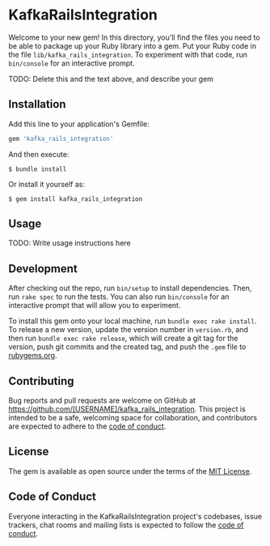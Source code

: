 # KafkaRailsIntegration

Welcome to your new gem! In this directory, you'll find the files you need to be able to package up your Ruby library into a gem. Put your Ruby code in the file `lib/kafka_rails_integration`. To experiment with that code, run `bin/console` for an interactive prompt.

TODO: Delete this and the text above, and describe your gem

## Installation

Add this line to your application's Gemfile:

```ruby
gem 'kafka_rails_integration'
```

And then execute:

    $ bundle install

Or install it yourself as:

    $ gem install kafka_rails_integration

## Usage

TODO: Write usage instructions here

## Development

After checking out the repo, run `bin/setup` to install dependencies. Then, run `rake spec` to run the tests. You can also run `bin/console` for an interactive prompt that will allow you to experiment.

To install this gem onto your local machine, run `bundle exec rake install`. To release a new version, update the version number in `version.rb`, and then run `bundle exec rake release`, which will create a git tag for the version, push git commits and the created tag, and push the `.gem` file to [rubygems.org](https://rubygems.org).

## Contributing

Bug reports and pull requests are welcome on GitHub at https://github.com/[USERNAME]/kafka_rails_integration. This project is intended to be a safe, welcoming space for collaboration, and contributors are expected to adhere to the [code of conduct](https://github.com/[USERNAME]/kafka_rails_integration/blob/master/CODE_OF_CONDUCT.md).

## License

The gem is available as open source under the terms of the [MIT License](https://opensource.org/licenses/MIT).

## Code of Conduct

Everyone interacting in the KafkaRailsIntegration project's codebases, issue trackers, chat rooms and mailing lists is expected to follow the [code of conduct](https://github.com/[USERNAME]/kafka_rails_integration/blob/master/CODE_OF_CONDUCT.md).
